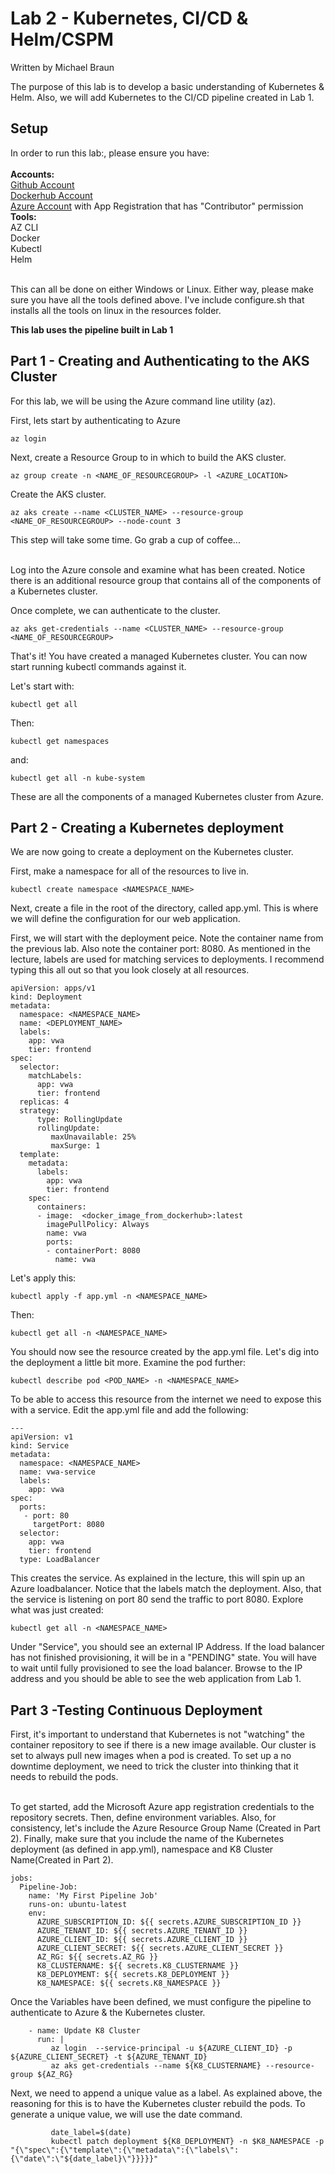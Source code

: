 # Lab 2 - Kubernetes, CI/CD & Helm/CSPM
Written by Michael Braun

The purpose of this lab is to develop a basic understanding of Kubernetes & Helm. Also, we will add Kubernetes to the CI/CD pipeline created in Lab 1.


## Setup

In order to run this lab:, please ensure you have:<br><br>
<b> Accounts: </b><br>
[Github Account](https://github.com)<br>
[Dockerhub Account](https://dockerhub.com) <br>
[Azure Account](https://portal.azure.com) with App Registration that has "Contributor" permission<br>
<b>Tools:</b><br>
AZ CLI<br>
Docker<br>
Kubectl<br>
Helm<br>
<br>

This can all be done on either Windows or Linux. Either way, please make sure you have all the tools defined above. I've include configure.sh that installs all the tools on linux in the resources folder.

<b> This lab uses the pipeline built in Lab 1 </b>

## Part 1 - Creating and Authenticating to the AKS Cluster

For this lab, we will be using the Azure command line utility (az).<br>

First, lets start by authenticating to Azure

```
az login
```

Next, create a Resource Group to in which to build the AKS cluster. 

```
az group create -n <NAME_OF_RESOURCEGROUP> -l <AZURE_LOCATION>
```

Create the AKS cluster. 

```
az aks create --name <CLUSTER_NAME> --resource-group <NAME_OF_RESOURCEGROUP> --node-count 3 
``` 
This step will take some time. Go grab a cup of coffee...<br><br>

Log into the Azure console and examine what has been created. Notice there is an additional resource group that contains all of the components of a Kubernetes cluster.

Once complete, we can authenticate to the cluster. 

```
az aks get-credentials --name <CLUSTER_NAME> --resource-group <NAME_OF_RESOURCEGROUP>
```

That's it! You have created a managed Kubernetes cluster. You can now start running kubectl commands against it.<br>

Let's start with:

```
kubectl get all
```

Then:

```
kubectl get namespaces
```

and:

```
kubectl get all -n kube-system
```

These are all the components of a managed Kubernetes cluster from Azure.


## Part 2 - Creating a Kubernetes deployment

We are now going to create a deployment on the Kubernetes cluster.<br>

First, make a namespace for all of the resources to live in.

```
kubectl create namespace <NAMESPACE_NAME>
```

Next, create a file in the root of the directory, called app.yml. This is where we will define the configuration for our web application. <br>

First, we will start with the deployment peice. Note the container name from the previous lab. Also note the container port: 8080. As mentioned in the lecture, labels are used for matching services to deployments. I recommend typing this all out so that you look closely at all resources.

```
apiVersion: apps/v1
kind: Deployment
metadata:
  namespace: <NAMESPACE_NAME>
  name: <DEPLOYMENT_NAME>
  labels:
    app: vwa
    tier: frontend
spec:
  selector: 
    matchLabels:
      app: vwa
      tier: frontend
  replicas: 4 
  strategy:
      type: RollingUpdate
      rollingUpdate:
         maxUnavailable: 25%
         maxSurge: 1
  template:
    metadata:
      labels: 
        app: vwa
        tier: frontend
    spec:
      containers:
      - image:  <docker_image_from_dockerhub>:latest
        imagePullPolicy: Always
        name: vwa
        ports:
        - containerPort: 8080
          name: vwa
```

Let's apply this:

```
kubectl apply -f app.yml -n <NAMESPACE_NAME>
```

Then:

```
kubectl get all -n <NAMESPACE_NAME>
```
You should now see the resource created by the app.yml file. Let's dig into the deployment a little bit more. Examine the pod further:

```
kubectl describe pod <POD_NAME> -n <NAMESPACE_NAME>
```

To be able to access this resource from the internet we need to expose this with a service. Edit the app.yml file and add the following:

```
---
apiVersion: v1
kind: Service
metadata:
  namespace: <NAMESPACE_NAME>
  name: vwa-service
  labels:
    app: vwa
spec: 
  ports:
   - port: 80
     targetPort: 8080
  selector:
    app: vwa
    tier: frontend
  type: LoadBalancer
  ```
  
This creates the service. As explained in the lecture, this will spin up an Azure loadbalancer. Notice that the labels match the deployment. Also, that the service is listening on port 80 send the traffic to port 8080. Explore what was just created:

```
kubectl get all -n <NAMESPACE_NAME>
```

Under "Service", you should see an external IP Address. If the load balancer has not finished provisioning, it will be in a "PENDING" state. You will have to wait until fully provisioned to see the load balancer. Browse to the IP address and you should be able to see the web application from Lab 1.

## Part 3 -Testing Continuous Deployment

First, it's important to understand that Kubernetes is not "watching" the container repository to see if there is a new image available. Our cluster is set to always pull new images when a pod is created. To set up a no downtime deployment, we need to trick the cluster into thinking that it needs to rebuild the pods. <br><br>

To get started, add the Microsoft Azure app registration credentials to the repository secrets. Then, define environment variables. Also, for consistency, let's include the Azure Resource Group Name (Created in Part 2). Finally, make sure that you include the name of the Kubernetes deployment (as defined in app.yml), namespace and K8 Cluster Name(Created in Part 2).
```
jobs:
  Pipeline-Job:
    name: 'My First Pipeline Job'
    runs-on: ubuntu-latest
    env:
      AZURE_SUBSCRIPTION_ID: ${{ secrets.AZURE_SUBSCRIPTION_ID }}
      AZURE_TENANT_ID: ${{ secrets.AZURE_TENANT_ID }}
      AZURE_CLIENT_ID: ${{ secrets.AZURE_CLIENT_ID }}
      AZURE_CLIENT_SECRET: ${{ secrets.AZURE_CLIENT_SECRET }}
      AZ_RG: ${{ secrets.AZ_RG }}
      K8_CLUSTERNAME: ${{ secrets.K8_CLUSTERNAME }}
      K8_DEPLOYMENT: ${{ secrets.K8_DEPLOYMENT }}
      K8_NAMESPACE: ${{ secrets.K8_NAMESPACE }}
```

Once the Variables have been defined, we must configure the pipeline to authenticate to Azure & the Kubernetes cluster.

```
    - name: Update K8 Cluster
      run: |
         az login  --service-principal -u ${AZURE_CLIENT_ID} -p ${AZURE_CLIENT_SECRET} -t ${AZURE_TENANT_ID}
         az aks get-credentials --name ${K8_CLUSTERNAME} --resource-group ${AZ_RG}
```

Next, we need to append a unique value as a label. As explained above, the reasoning for this is to have the Kubernetes cluster rebuild the pods. To generate a unique value, we will use the date command.


```
         date_label=$(date)
         kubectl patch deployment ${K8_DEPLOYMENT} -n $K8_NAMESPACE -p "{\"spec\":{\"template\":{\"metadata\":{\"labels\":{\"date\":\"${date_label}\"}}}}}"
```